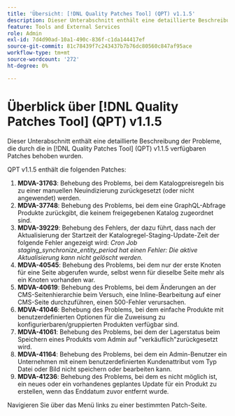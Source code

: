 ```yaml
---
title: 'Übersicht: [!DNL Quality Patches Tool] (QPT) v1.1.5'
description: Dieser Unterabschnitt enthält eine detaillierte Beschreibung der Probleme, die durch die in [!DNL Quality Patches Tool]  (QPT) v1.1.5 verfügbaren Patches behoben wurden.
feature: Tools and External Services
role: Admin
exl-id: 7d4d90ad-10a1-490c-836f-c1da144417ef
source-git-commit: 81c78439f7c243437b7b76dc80560c847af95ace
workflow-type: tm+mt
source-wordcount: '272'
ht-degree: 0%

---
```


# Überblick über [!DNL Quality Patches Tool] (QPT) v1.1.5

Dieser Unterabschnitt enthält eine detaillierte Beschreibung der Probleme, die durch die in [!DNL Quality Patches Tool] (QPT) v1.1.5 verfügbaren Patches behoben wurden.

QPT v1.1.5 enthält die folgenden Patches:

1. **MDVA-31763**: Behebung des Problems, bei dem Katalogpreisregeln bis zu einer manuellen Neuindizierung zurückgesetzt (oder nicht angewendet) werden.
1. **MDVA-37748**: Behebung des Problems, bei dem eine GraphQL-Abfrage Produkte zurückgibt, die keinem freigegebenen Katalog zugeordnet sind.
1. **MDVA-39229**: Behebung des Fehlers, der dazu führt, dass nach der Aktualisierung der Startzeit der Katalogregel-Staging-Update-Zeit der folgende Fehler angezeigt wird: *Cron Job staging_synchronize_entity_period hat einen Fehler: Die aktive Aktualisierung kann nicht gelöscht werden.*
1. **MDVA-40545**: Behebung des Problems, bei dem nur der erste Knoten für eine Seite abgerufen wurde, selbst wenn für dieselbe Seite mehr als ein Knoten vorhanden war.
1. **MDVA-40619**: Behebung des Problems, bei dem Änderungen an der CMS-Seitenhierarchie beim Versuch, eine Inline-Bearbeitung auf einer CMS-Seite durchzuführen, einen 500-Fehler verursachen.
1. **MDVA-41046**: Behebung des Problems, bei dem einfache Produkte mit benutzerdefinierten Optionen für die Zuweisung zu konfigurierbaren/gruppierten Produkten verfügbar sind.
1. **MDVA-41061**: Behebung des Problems, bei dem der Lagerstatus beim Speichern eines Produkts vom Admin auf &quot;verkäuflich&quot;zurückgesetzt wird.
1. **MDVA-41164**: Behebung des Problems, bei dem ein Admin-Benutzer ein Unternehmen mit einem benutzerdefinierten Kundenattribut vom Typ Datei oder Bild nicht speichern oder bearbeiten kann.
1. **MDVA-41236**: Behebung des Problems, bei dem es nicht möglich ist, ein neues oder ein vorhandenes geplantes Update für ein Produkt zu erstellen, wenn das Enddatum zuvor entfernt wurde.

Navigieren Sie über das Menü links zu einer bestimmten Patch-Seite.
